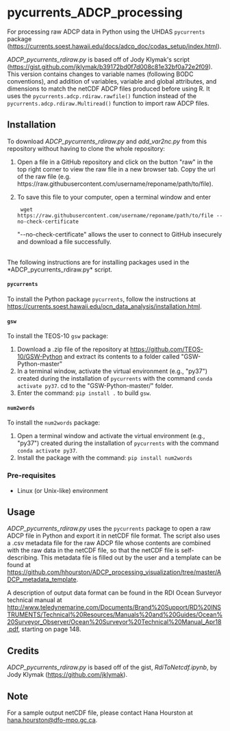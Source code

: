 # pycurrents_ADCP_processing

For processing raw ADCP data in Python using the UHDAS `pycurrents` package (https://currents.soest.hawaii.edu/docs/adcp_doc/codas_setup/index.html).

*ADCP_pycurrents_rdiraw.py* is based off of Jody Klymak's script (https://gist.github.com/jklymak/b39172bd0f7d008c81e32bf0a72e2f09). This version contains changes to variable names (following BODC conventions), and addition of variables, variable and global attributes, and dimensions to match the netCDF ADCP files produced before using R. It uses the `pycurrents.adcp.rdiraw.rawfile()` function instead of the `pycurrents.adcp.rdiraw.Multiread()` function to import raw ADCP files.

## Installation
To download *ADCP_pycurrents_rdiraw.py* and *add_var2nc.py* from this repository without having to clone the whole repository:
1. Open a file in a GitHub repository and click on the button "raw" in the top right corner to view the raw file in a new browser tab. Copy the url of the raw file (e.g. ht<span>tps://</span>raw.githubusercontent.com/username/reponame/path/to/file).
2. To save this file to your computer, open a terminal window and enter
    
        wget https://raw.githubusercontent.com/username/reponame/path/to/file --no-check-certificate
   
   "--no-check-certificate" allows the user to connect to GitHub insecurely and download a file successfully.<br/>
<br/>
The following instructions are for installing packages used in the *ADCP_pycurrents_rdiraw.py* script.
  
#### `pycurrents`
To install the Python package `pycurrents`, follow the instructions at https://currents.soest.hawaii.edu/ocn_data_analysis/installation.html.
  
#### `gsw`
To install the TEOS-10 `gsw` package: 
1. Download a .zip file of the repository at https://github.com/TEOS-10/GSW-Python and extract its contents to a folder called "GSW-Python-master"
2. In a terminal window, activate the virtual environment (e.g., "py37") created during the installation of `pycurrents` with the command `conda activate py37`. cd to the "GSW-Python-master/" folder.
3. Enter the command: `pip install .` to build `gsw`.
  
#### `num2words`
To install the `num2words` package:
1. Open a terminal window and activate the virtual environment (e.g., "py37") created during the installation of `pycurrents` with the command `conda activate py37`.
2. Install the package with the command: `pip install num2words`

### Pre-requisites
* Linux (or Unix-like) environment

## Usage
*ADCP_pycurrents_rdiraw.py* uses the `pycurrents` package to open a raw ADCP file in Python and export it in netCDF file format. The script also uses a .csv metadata file for the raw ADCP file whose contents are combined with the raw data in the netCDF file, so that the netCDF file is self-describing. This metadata file is filled out by the user and a template can be found at https://github.com/hhourston/ADCP_processing_visualization/tree/master/ADCP_metadata_template. 

A description of output data format can be found in the RDI Ocean Surveyor technical manual at http://www.teledynemarine.com/Documents/Brand%20Support/RD%20INSTRUMENTS/Technical%20Resources/Manuals%20and%20Guides/Ocean%20Surveyor_Observer/Ocean%20Surveyor%20Technical%20Manual_Apr18.pdf, starting on page 148.

## Credits
*ADCP_pycurrents_rdiraw.py* is based off of the gist, *RdiToNetcdf.ipynb*, by Jody Klymak (https://github.com/jklymak).

## Note
For a sample output netCDF file, please contact Hana Hourston at hana.hourston@dfo-mpo.gc.ca.

